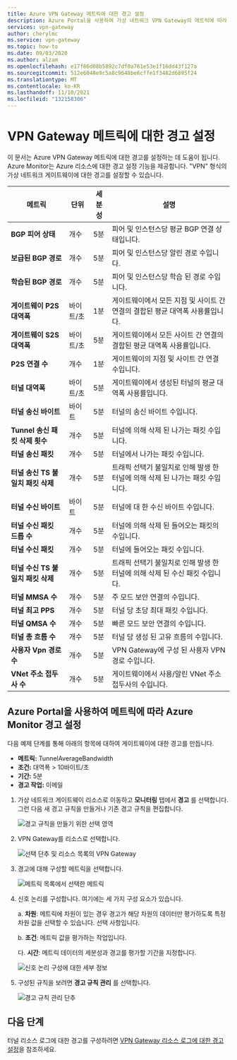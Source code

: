 ```yaml
---
title: Azure VPN Gateway 메트릭에 대한 경고 설정
description: Azure Portal을 사용하여 가상 네트워크 VPN Gateway의 메트릭에 따라 Azure Monitor 경고를 설정하는 방법을 알아봅니다.
services: vpn-gateway
author: cherylmc
ms.service: vpn-gateway
ms.topic: how-to
ms.date: 09/03/2020
ms.author: alzam
ms.openlocfilehash: e17f86d08b5892c7df0a761e53e1f16dd43f127a
ms.sourcegitcommit: 512e6048e9c5a8c9648be6cffe1f3482d6895f24
ms.translationtype: MT
ms.contentlocale: ko-KR
ms.lasthandoff: 11/10/2021
ms.locfileid: "132158306"
---
```

# <a name="set-up-alerts-on-vpn-gateway-metrics"></a>VPN Gateway 메트릭에 대한 경고 설정

이 문서는 Azure VPN Gateway 메트릭에 대한 경고를 설정하는 데 도움이 됩니다. Azure Monitor는 Azure 리소스에 대한 경고 설정 기능을 제공합니다. "VPN" 형식의 가상 네트워크 게이트웨이에 대한 경고를 설정할 수 있습니다.

| **메트릭**                                 | **단위**     | **세분성**     | **설명**                                                                         |
| -------------------------------------------| ------------ | ------------------- | --------------------------------------------------------------------------------------- |
| **BGP 피어 상태**                        | 개수        | 5분           | 피어 및 인스턴스당 평균 BGP 연결 상태입니다.                              |
| **보급된 BGP 경로**                  | 개수        | 5분           | 피어 및 인스턴스당 알린 경로 수입니다.                                  |
| **학습된 BGP 경로**                     | 개수        | 5분           | 피어 및 인스턴스당 학습 된 경로 수입니다.                                     |
| **게이트웨이 P2S 대역폭**                  | 바이트/초      | 1분            | 게이트웨이에서 모든 지점 및 사이트 간 연결의 결합된 평균 대역폭 사용률입니다. |
| **게이트웨이 S2S 대역폭**                  | 바이트/초      | 5분           | 게이트웨이에서 모든 사이트 간 연결의 결합된 평균 대역폭 사용률입니다.  |
| **P2S 연결 수**                   | 개수        | 1분            | 게이트웨이의 지점 및 사이트 간 연결 수입니다.                                      |
| **터널 대역폭**                       | 바이트/초      | 5분           | 게이트웨이에서 생성된 터널의 평균 대역폭 사용률입니다.                        |
| **터널 송신 바이트**                    | 바이트        | 5분           | 터널의 송신 바이트 수입니다.                                                 |
| **Tunnel 송신 패킷 삭제 횟수**        | 개수        | 5분           | 터널에 의해 삭제 된 나가는 패킷 수입니다.                                         |
| **터널 송신 패킷**                  | 개수        | 5분           | 터널에서 나가는 패킷 수입니다.                                               |
| **터널 송신 TS 불일치 패킷 삭제**  | 개수        | 5분           | 트래픽 선택기 불일치로 인해 발생 한 터널에 의해 삭제 된 나가는 패킷 수입니다.      |
| **터널 수신 바이트**                   | 바이트        | 5분           | 터널에 대 한 수신 바이트 수입니다.                                                   |
| **터널 수신 패킷 드롭 수**       | 개수        | 5분           | 터널에 의해 삭제 된 들어오는 패킷의 수입니다.                                         |
| **터널 수신 패킷**                 | 개수        | 5분           | 터널에 들어오는 패킷 수입니다.                                                 |
| **터널 수신 TS 불일치 패킷 삭제** | 개수        | 5분           | 트래픽 선택기 불일치로 인해 발생 한 터널에 의해 삭제 된 수신 패킷 수입니다.      |
| **터널 MMSA 수**                      | 개수        | 5분           | 주 모드 보안 연결의 수입니다.                                      |
| **터널 최고 PPS**                        | 개수        | 5분           | 터널 당 초당 최대 패킷 수입니다.                                            |
| **터널 QMSA 수**                      | 개수        | 5분           | 빠른 모드 보안 연결의 수입니다.                                     |
| **터널 총 흐름 수**                | 개수        | 5분           | 터널 당 생성 된 고유 흐름의 수입니다.                                            |
| **사용자 Vpn 경로 수**                   | 개수        | 5분           | VPN Gateway에 구성 된 사용자 VPN 경로 수입니다.                                |
| **VNet 주소 접두사 수**              | 개수        | 5분           | 게이트웨이에서 사용/알린 VNet 주소 접두사의 수입니다.                |

## <a name="set-up-azure-monitor-alerts-based-on-metrics-by-using-the-azure-portal"></a><a name="setup"></a>Azure Portal을 사용하여 메트릭에 따라 Azure Monitor 경고 설정

다음 예제 단계를 통해 아래의 항목에 대하여 게이트웨이에 대한 경고를 만듭니다.

- **메트릭:** TunnelAverageBandwidth
- **조건:** 대역폭 > 10바이트/초
- **기간:** 5분
- **경고 작업:** 이메일



1. 가상 네트워크 게이트웨이 리소스로 이동하고 **모니터링** 탭에서 **경고** 를 선택합니다. 그런 다음 새 경고 규칙을 만들거나 기존 경고 규칙을 편집합니다.

   ![경고 규칙을 만들기 위한 선택 영역](./media/vpn-gateway-howto-setup-alerts-virtual-network-gateway-metric/metric-alert1.png "생성")

2. VPN Gateway를 리소스로 선택합니다.

   ![선택 단추 및 리소스 목록의 VPN Gateway](./media/vpn-gateway-howto-setup-alerts-virtual-network-gateway-metric/metric-alert2.png "선택")

3. 경고에 대해 구성할 메트릭을 선택합니다.

   ![메트릭 목록에서 선택한 메트릭](./media/vpn-gateway-howto-setup-alerts-virtual-network-gateway-metric/metric-alert3.png "선택")
4. 신호 논리를 구성합니다. 여기에는 세 가지 구성 요소가 있습니다.

    a. **차원**: 메트릭에 차원이 있는 경우 경고가 해당 차원의 데이터만 평가하도록 특정 차원 값을 선택할 수 있습니다. 선택 사항입니다.

    b. **조건**: 메트릭 값을 평가하는 작업입니다.

    다. **시간**: 메트릭 데이터의 세분성과 경고를 평가할 기간을 지정합니다.

   ![신호 논리 구성에 대한 세부 정보](./media/vpn-gateway-howto-setup-alerts-virtual-network-gateway-metric/metric-alert4.png "선택")

5. 구성된 규칙을 보려면 **경고 규칙 관리** 를 선택합니다.

   ![경고 규칙 관리 단추](./media/vpn-gateway-howto-setup-alerts-virtual-network-gateway-metric/metric-alert8.png "선택")

## <a name="next-steps"></a>다음 단계

터널 리소스 로그에 대한 경고를 구성하려면 [VPN Gateway 리소스 로그에 대한 경고 설정](vpn-gateway-howto-setup-alerts-virtual-network-gateway-log.md)을 참조하세요.
